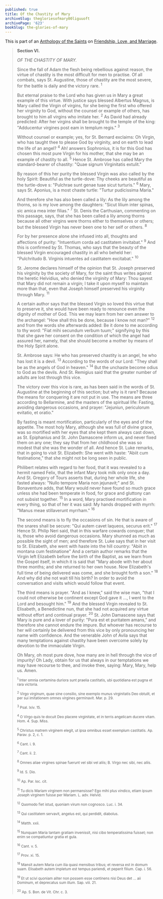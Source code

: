 ```yaml
---
published: true
title: Of the Chastity of Mary
archiveSlug: thegloriesofmary00liguuoft
archivePage: '623'
bookSlug: the-glories-of-mary
---
```


This is part of an [Anthology of the Saints](/anthologies.html) on [Friendship, Love, and Marriage](/anthologies/friendship-love-and-marriage.html).

> **Section VI.**
>
> *OF THE CHASTITY OF MARY.*
>
> Since the fall of Adam the flesh being rebellious against reason, the virtue of chastity is the most difficult for men to practise. Of all combats, says St. Augustine, those of chastity are the most severe, for the battle is daily and the victory rare. <sup>1</sup>
>
> But eternal praise to the Lord who has given us in Mary a great example of this virtue. With justice says blessed Albertus Magnus, is Mary called the Virgin of virgins, for she being the first who offered her virginity to God, without the counsel or example of others, has brought to him all virgins who imitate her. <sup>2</sup> As David had already predicted: After her virgins shall be brought to the temple of the king: "Adducentur virgines post eam in templum regis." <sup>3</sup>
>
> Without counsel or example; yes, for St. Bernard exclaims: Oh Virgin, who has taught thee to please God by virginity, and on earth to lead the life of an angel? <sup>4</sup> Ah! answers Sophronius, it is for this God has chosen this most pure Virgin for his mother, that she may be an example of chastity to all. <sup>5</sup> Hence St. Ambrose has called Mary the standard-bearer of chastity: "Quae signum Virginitatis extulit."
>
> By reason of this her purity the blessed Virgin was also called by the holy Spirit: Beautiful as the turtle-dove: Thy cheeks are beautiful as the turtle-dove s: "Pulchrae sunt genae tuae sicut turturis." <sup>6</sup> Mary, says St. Aponius, is a most chaste turtle: "Turtur pudicissima Maria."
>
> And therefore she has also been called a lily: As the lily among the thorns, so is my love among the daughters: "Sicut lilium inter spinas, sic amica mea inter filias." <sup>7</sup> St. Denis the Carthusian, commenting on this passage, says, that she has been called a lily among thorns because all other virgins were thorns either to themselves or others; but the blessed Virgin has never been one to her self or others. <sup>8</sup>
>
> For by her presence alone she infused into all, thoughts and affections of purity: "Intuentium corda ad castitatem invitabat." <sup>9</sup> And this is confirmed by St. Thomas, who says that the beauty of the blessed Virgin encouraged chastity in all who beheld her: "Pulchritudo B. Virginis intuentes ad castitatem excitabat." <sup>10</sup>
>
> St. Jerome declares himself of the opinion that St. Joseph preserved his virginity by the society of Mary, for the saint thus writes against the heretic Helvidius, who denied the virginity of Mary: Thou sayest that Mary did not remain a virgin; I take it upon myself to maintain more than that, even that Joseph himself preserved his virginity through Mary. <sup>11</sup>
>
> A certain author says that the blessed Virgin so loved this virtue that to preserve it, she would have been ready to renounce even the dignity of mother of God. This we may learn from her own answer to the archangel: "How shall this be done, because I know not man?" <sup>12</sup> and from the words she afterwards added: Be it done to me according to thy word: "Fiat mihi secundum verbum tuum;" signifying by this that she gave her consent on the condition of which the angel had assured her, namely, that she should become a mother by means of the Holy Spirit alone.
>
> St. Ambrose says: He who has preserved chastity is an angel, he who has lost it is a devil. <sup>13</sup> According to the words of our Lord: "They shall be as the angels of God in heaven." <sup>14</sup> But the unchaste become odius to God as the devils. And St. Remigius said that the greater number of adults are lost through this vice.
>
> The victory over this vice is rare, as has been said in the words of St. Augustine at the beginning of this section; but why is it rare? Because the means for conquering it are not put in use. The means are three according to Bellarmine, and the masters of the spiritual life: Fasting, avoiding dangerous occasions, and prayer: "Jejuniun, periculorum evitatio, et oratio."
>
> By fasting is meant mortification, particularly of the eyes and of the appetite. The most holy Mary, although she was full of divine grace, was so mortified with her eyes that she kept them always cast down, as St. Epiphanius and St. John Damascene inform us, and never fixed them on any one; they say that from her childhood she was so modest that she was the wonder of all. And hence St. Luke remarks, that in going to visit St. Elizabeth: She went with haste: "Abiit cum festinatione," that she might not be long seen in public.
>
> Philibert relates with regard to her food, that it was revealed to a hermit named Felix, that the infant Mary took milk only once a day. And St. Gregory of Tours asserts that, during her whole life, she fasted always: "Nullo tempore Maria non jejunavit;" and St. Bonaventure adds, that Mary would never have found so much grace unless she had been temperate in food, for grace and gluttony can not subsist together. <sup>15</sup> In a word, Mary practised mortification in every thing, so that of her it was said: My hands dropped with myrrh: "Manus meae stillaverunt myrrham." <sup>16</sup>
>
> The second means is to fly the occasions of sin. He that is aware of the snares shall be secure: "Qui autem cavet laqueos, securus erit." <sup>17</sup> Hence St. Philip Neri said, that in this warfare cowards conquer; that is, those who avoid dangerous occasions. Mary shunned as much as possible the sight of men; and therefore St. Luke says that in her visit to St. Elizabeth, she went with haste into the hill country: "Abiit in montana cum festinatione" And a certain author remarks that the Virgin left Elizabeth before the birth of the Baptist, as we learn from the Gospel itself, in which it is said that "Mary abode with her about three months; and she returned to her own house. Now Elizabeth's full time of being delivered was come, and she brought forth a son." <sup>18</sup> And why did she not wait till his birth? In order to avoid the conversation and visits which would follow that event.
>
> The third means is prayer. "And as I knew," said the wise man, "that I could not otherwise be continent except God gave it …, I went to the Lord and besought him." <sup>19</sup> And the blessed Virgin revealed to St. Elisabeth, a Benedictine nun, that she had not acquired any virtue without effort and continual prayer. <sup>20</sup> St. John Damascene says that Mary is pure and a lover of purity: "Pura est et puritatem amans," and therefore she cannot endure the impure. But whoever has recourse to her will certainly be delivered from this vice by only pronouncing her name with confidence. And the venerable John of Avila says that many temptations against chastity have been overcome solely by devotion to the immaculate Virgin.
>
> Oh Mary, oh most pure dove, how many are in hell through the vice of impurity! Oh Lady, obtain for us that always in our temptations we may have recourse to thee, and invoke thee, saying: Mary, Mary, help us. Amen.
>
> <small><sup>1</sup> Inter omnia certamina duriora sunt praelia castitatis, ubi quotidiana est pugna et rara victoria.</small>
>
> <small><sup>2</sup> Virgo virginum, quae sine consilio, sine exemplo munus virginitatis Deo obtulit, et per sui imitationem omnes virgines germinavit. Mar. p. 29.</small>
>
> <small><sup>3</sup> Psal. lxiv. 15.</small>
>
> <small><sup>4</sup> O Virgo quis te docuit Deo placere virginitate, et in terris angelicam ducere vitam. Hom. 4. Sup. Miss.</small>
>
> <small><sup>5</sup> Christus matrem virginem elegit, ut ipsa omnibus esset exemplum castitatis. Ap. Parav. p. 2, c. 1.</small>
>
> <small><sup>6</sup> Cant. i. 9.</small>
>
> <small><sup>7</sup> Cant. ii. 2.</small>
>
> <small><sup>8</sup> Omnes aliae virgines spinae fuerunt vel sibi vel aliis; B. Virgo nec sibi, nec aliis.</small>
>
> <small><sup>9</sup> Id. S. Dio.</small>
>
> <small><sup>10</sup> Ap. Par. loc. cit.</small>
>
> <small><sup>11</sup> Tu dicis Mariam virginem non permansisse? Ego mihi plus vindico, etiam ipsum Joseph virginem fuisse per Mariam. L. adv. Helvid.</small>
>
> <small><sup>12</sup> Quomodo fiet istud, quoniam virum non cognosco. Luc. i. 34.</small>
>
> <small><sup>13</sup> Qui castitatem servavit, angelus est, qui perdidit, diabolus.</small>
>
> <small><sup>14</sup> Matth. xxii.</small>
>
> <small><sup>15</sup> Nunquam Maria tantam gratiam invenissit, nisi cibo temperatissima fuisset; non enim se compatiuntur gratia et gula.</small>
>
> <small><sup>16</sup> Cant. v. 5.</small>
>
> <small><sup>17</sup> Prov. xi. 15.</small>
>
> <small><sup>18</sup> Mansit autem Maria cum ilia quasi mensibus tribus; et reversa est in domum suam. Elisabeth autem impletum est tempus pariendi, et peperit filium. Cap. i. 56.</small>
>
> <small><sup>19</sup> Et ut scivi quoniam aliter non possem esse continens nisi Deus det … aii Dominum, et deprecatus sum illum. Sap. viii. 21.</small>
>
> <small><sup>20</sup> Ap. S. Bon. de Vit. Chr. c. 3.</small>
